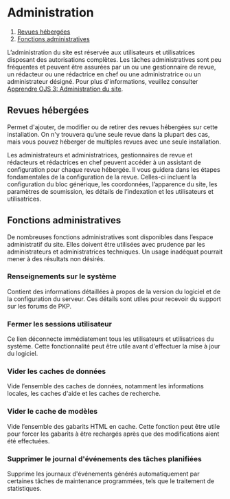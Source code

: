 # Administration
 
1. [Revues hébergées](administration#hosted-journals)
1. [Fonctions administratives](administration#admin-functions)
 
L’administration du site est réservée aux utilisateurs et utilisatrices disposant des autorisations complètes. Les tâches administratives sont peu fréquentes et peuvent être assurées par un ou une gestionnaire de revue, un rédacteur ou une rédactrice en chef ou une administratrice ou un administrateur désigné. Pour plus d'informations, veuillez consulter  [Apprendre OJS 3: Administration du site](https://docs.pkp.sfu.ca/learning-ojs/fr/site-administration).

## Revues hébergées
 
Permet d'ajouter, de modifier ou de retirer des revues hébergées sur cette installation. On n'y trouvera qu’une seule revue dans la plupart des cas, mais vous pouvez héberger de multiples revues avec une seule installation.
 
Les administrateurs et administratrices, gestionnaires de revue et rédacteurs et rédactrices en chef peuvent accéder à un assistant de configuration pour chaque revue hébergée. Il vous guidera dans les étapes fondamentales de la configuration de la revue. Celles-ci incluent la configuration du bloc générique, les coordonnées, l’apparence du site, les paramètres de soumission, les détails de l’indexation et les utilisateurs et utilisatrices.
 
## Fonctions administratives
 
De nombreuses fonctions administratives sont disponibles dans l’espace administratif du site. Elles doivent être utilisées avec prudence par les administrateurs et administratrices techniques. Un usage inadéquat pourrait mener à des résultats non désirés.
 
### Renseignements sur le système
 
Contient des informations détaillées à propos de la version du logiciel et de la configuration du serveur. Ces détails sont utiles pour recevoir du support sur les forums de PKP.
 
### Fermer les sessions utilisateur
 
Ce lien déconnecte immédiatement tous les utilisateurs et utilisatrices du système. Cette fonctionnalité peut être utile avant d'effectuer la mise à jour du logiciel.
 
### Vider les caches de données
 
Vide l’ensemble des caches de données, notamment les informations locales, les caches d'aide et les caches de recherche.
 
### Vider le cache de modèles
 
Vide l’ensemble des gabarits HTML en cache. Cette fonction peut être utile pour forcer les gabarits à être rechargés après que des modifications aient été effectuées.
 
### Supprimer le journal d'événements des tâches planifiées
 
Supprime les journaux d'événements générés automatiquement par certaines tâches de maintenance programmées, tels que le traitement de statistiques.
